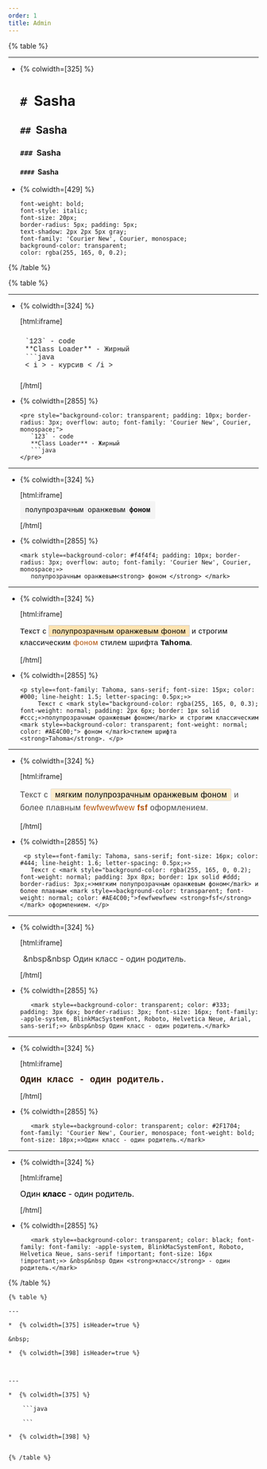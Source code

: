 ```yaml
---
order: 1
title: Admin
---
```


{% table %}

---

*  {% colwidth=[325] %}

   # `#`  Sasha

   ## `##`  Sasha

   ### `###`  Sasha

   #### `####`  Sasha

*  {% colwidth=[429] %}

   ```
   font-weight: bold;
   font-style: italic;
   font-size: 20px;
   border-radius: 5px; padding: 5px;
   text-shadow: 2px 2px 5px gray;
   font-family: 'Courier New', Courier, monospace;
   background-color: transparent;
   color: rgba(255, 165, 0, 0.2);
   ```

{% /table %}

{% table %}

---

*  {% colwidth=[324] %}

   [html:iframe]

   <pre style="background-color: transparent; padding: 10px; border-radius: 3px; overflow: auto; font-family: 'Courier New', Courier, monospace;">
   `123` - code
   **Class Loader** - Жирный
   ```java
   < i > - курсив < /i >
   </pre>

   [/html]

*  {% colwidth=[2855] %}

   ```
   <pre style="background-color: transparent; padding: 10px; border-radius: 3px; overflow: auto; font-family: 'Courier New', Courier, monospace;">
      `123` - code
      **Class Loader** - Жирный
      ```java
   </pre>
   ```

---

*  {% colwidth=[324] %}

   [html:iframe]

   <mark style="background-color: #f4f4f4; padding: 10px; border-radius: 3px; overflow: auto; font-family: 'Courier New', Courier, monospace;">
      полупрозрачным оранжевым<strong> фоном </strong>
      </mark>

   [/html]

*  {% colwidth=[2855] %}

   ```
   <mark style=«background-color: #f4f4f4; padding: 10px; border-radius: 3px; overflow: auto; font-family: 'Courier New', Courier, monospace;»>
      полупрозрачным оранжевым<strong> фоном </strong> </mark>
   ```

---

*  {% colwidth=[324] %}

   [html:iframe]

   <p style="font-family: Tahoma, sans-serif; font-size: 15px; color: #000; line-height: 1.5; letter-spacing: 0.5px;">
         Текст с <mark style="background-color: rgba(255, 165, 0, 0.3); font-weight: normal; padding: 2px 6px; border: 1px solid #ccc;">полупрозрачным оранжевым фоном</mark> и строгим классическим <mark style="background-color: transparent; font-weight: normal; color: #AE4C00;"> фоном </mark>стилем шрифта <strong>Tahoma</strong>.
      </p>

   [/html]

*  {% colwidth=[2855] %}

   ```
   <p style=«font-family: Tahoma, sans-serif; font-size: 15px; color: #000; line-height: 1.5; letter-spacing: 0.5px;»>
        Текст с <mark style="background-color: rgba(255, 165, 0, 0.3); font-weight: normal; padding: 2px 6px; border: 1px solid #ccc;«>полупрозрачным оранжевым фоном</mark> и строгим классическим <mark style=»background-color: transparent; font-weight: normal; color: #AE4C00;"> фоном </mark>стилем шрифта <strong>Tahoma</strong>. </p>
   ```

---

*  {% colwidth=[324] %}

   [html:iframe]

   <p style="font-family: Tahoma, sans-serif; font-size: 16px; color: #444; line-height: 1.6; letter-spacing: 0.5px;">
         Текст с <mark style="background-color: rgba(255, 165, 0, 0.2); font-weight: normal; padding: 3px 8px; border: 1px solid #ddd; border-radius: 3px;">мягким полупрозрачным оранжевым фоном</mark> и более плавным <mark style="background-color: transparent; font-weight: normal; color: #AE4C00;">fewfwewfwew <strong>fsf</strong></mark> оформлением.
      </p>

   [/html]

*  {% colwidth=[2855] %}

   ```
    <p style=«font-family: Tahoma, sans-serif; font-size: 16px; color: #444; line-height: 1.6; letter-spacing: 0.5px;»>
      Текст с <mark style="background-color: rgba(255, 165, 0, 0.2); font-weight: normal; padding: 3px 8px; border: 1px solid #ddd; border-radius: 3px;«>мягким полупрозрачным оранжевым фоном</mark> и более плавным <mark style=»background-color: transparent; font-weight: normal; color: #AE4C00;">fewfwewfwew <strong>fsf</strong></mark> оформлением. </p>
   ```

---

*  {% colwidth=[324] %}

   [html:iframe]

   <mark style="background-color: transparent; color: #333; padding: 3px 6px; border-radius: 3px; font-size: 16px; font-family: -apple-system, BlinkMacSystemFont, Roboto, Helvetica Neue, Arial, sans-serif;"> &nbsp&nbsp Один класс - один родитель.</mark>

   [/html]

*  {% colwidth=[2855] %}

   ```
      <mark style=«background-color: transparent; color: #333; padding: 3px 6px; border-radius: 3px; font-size: 16px; font-family: -apple-system, BlinkMacSystemFont, Roboto, Helvetica Neue, Arial, sans-serif;»> &nbsp&nbsp Один класс - один родитель.</mark>
   ```

---

*  {% colwidth=[324] %}

   [html:iframe]

   <mark style="background-color: transparent; color: #2F1704; font-family: 'Courier New', Courier, monospace; font-weight: bold; font-size: 18px;">Один класс - один родитель.</mark>

   [/html]

*  {% colwidth=[2855] %}

   ```
      <mark style=«background-color: transparent; color: #2F1704; font-family: 'Courier New', Courier, monospace; font-weight: bold; font-size: 18px;»>Один класс - один родитель.</mark>
   ```

---

*  {% colwidth=[324] %}

   [html:iframe]

   <mark style="background-color: transparent; color: black; font-family: font-family: -apple-system, BlinkMacSystemFont, Roboto, Helvetica Neue, sans-serif !important; font-size: 16px !important;">Один <strong>класс</strong> - один родитель.</mark>

   [/html]

*  {% colwidth=[2855] %}

   ```
      <mark style=«background-color: transparent; color: black; font-family: font-family: -apple-system, BlinkMacSystemFont, Roboto, Helvetica Neue, sans-serif !important; font-size: 16px !important;»> &nbsp&nbsp Один <strong>класс</strong> - один родитель.</mark>
   ```

{% /table %}

```
{% table %}

---

*  {% colwidth=[375] isHeader=true %}

&nbsp;

*  {% colwidth=[398] isHeader=true %}

   

---

*  {% colwidth=[375] %}

	```java

	```

*  {% colwidth=[398] %}


{% /table %}
```
